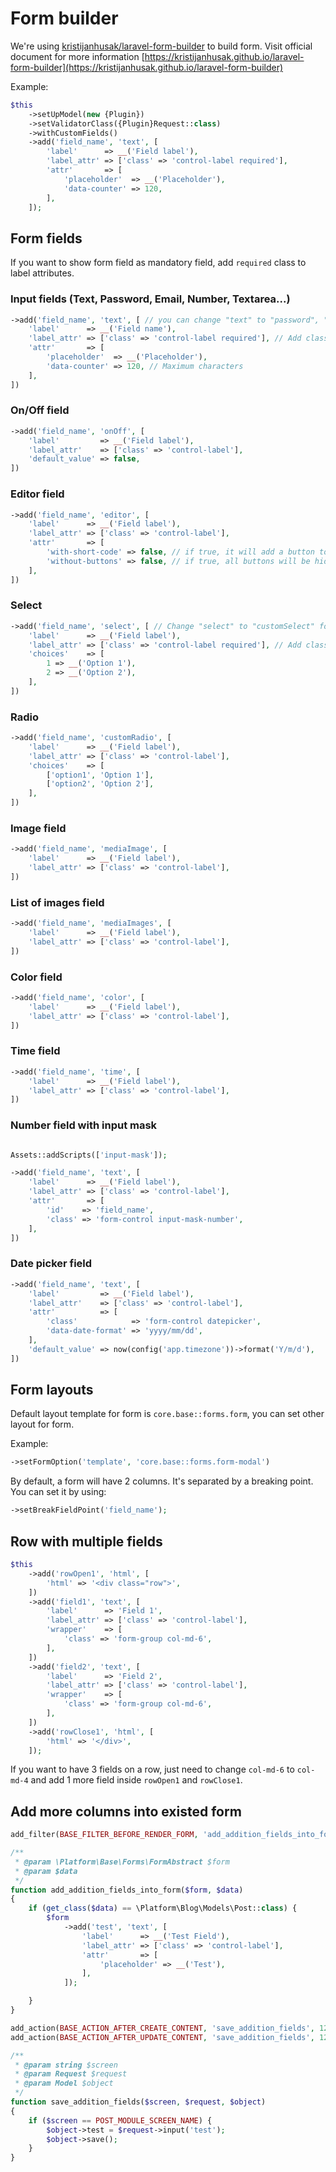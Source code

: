 # Form builder

We're using [kristijanhusak/laravel-form-builder](https://github.com/kristijanhusak/laravel-form-builder) to build form.
Visit official document for more information [https://kristijanhusak.github.io/laravel-form-builder](https://kristijanhusak.github.io/laravel-form-builder)

Example:

```php
$this
    ->setUpModel(new {Plugin})
    ->setValidatorClass({Plugin}Request::class)
    ->withCustomFields()
    ->add('field_name', 'text', [
        'label'      => __('Field label'),
        'label_attr' => ['class' => 'control-label required'],
        'attr'       => [
            'placeholder'  => __('Placeholder'),
            'data-counter' => 120,
        ],
    ]);
```

## Form fields

If you want to show form field as mandatory field, add `required` class to label attributes.

### Input fields (Text, Password, Email, Number, Textarea...)

```php
->add('field_name', 'text', [ // you can change "text" to "password", "email", "number" or "textarea"
    'label'      => __('Field name'),
    'label_attr' => ['class' => 'control-label required'], // Add class "required" if that is mandatory field
    'attr'       => [
        'placeholder'  => __('Placeholder'),
        'data-counter' => 120, // Maximum characters
    ],
])
```

### On/Off field

```php
->add('field_name', 'onOff', [
    'label'         => __('Field label'),
    'label_attr'    => ['class' => 'control-label'],
    'default_value' => false,
])
```

### Editor field

```php
->add('field_name', 'editor', [
    'label'      => __('Field label'),
    'label_attr' => ['class' => 'control-label'],
    'attr'       => [
        'with-short-code' => false, // if true, it will add a button to select shortcode
        'without-buttons' => false, // if true, all buttons will be hidden
    ],
])
```

### Select

```php
->add('field_name', 'select', [ // Change "select" to "customSelect" for better UI
    'label'      => __('Field label'),
    'label_attr' => ['class' => 'control-label required'], // Add class "required" if that is mandatory field
    'choices'    => [
        1 => __('Option 1'),
        2 => __('Option 2'),
    ],
])
```

### Radio

```php
->add('field_name', 'customRadio', [
    'label'      => __('Field label'),
    'label_attr' => ['class' => 'control-label'],
    'choices'    => [
        ['option1', 'Option 1'],
        ['option2', 'Option 2'],
    ],
])
```

### Image field 

```php
->add('field_name', 'mediaImage', [
    'label'      => __('Field label'),
    'label_attr' => ['class' => 'control-label'],
])
```

### List of images field 

```php
->add('field_name', 'mediaImages', [
    'label'      => __('Field label'),
    'label_attr' => ['class' => 'control-label'],
])
```

### Color field

```php
->add('field_name', 'color', [
    'label'      => __('Field label'),
    'label_attr' => ['class' => 'control-label'],
])
```

### Time field

```php
->add('field_name', 'time', [
    'label'      => __('Field label'),
    'label_attr' => ['class' => 'control-label'],
])
```

### Number field with input mask

```php

Assets::addScripts(['input-mask']);

->add('field_name', 'text', [
    'label'      => __('Field label'),
    'label_attr' => ['class' => 'control-label'],
    'attr'       => [
        'id'    => 'field_name',
        'class' => 'form-control input-mask-number',
    ],
])
```

### Date picker field

```php
->add('field_name', 'text', [
    'label'         => __('Field label'),
    'label_attr'    => ['class' => 'control-label'],
    'attr'          => [
        'class'            => 'form-control datepicker',
        'data-date-format' => 'yyyy/mm/dd',
    ],
    'default_value' => now(config('app.timezone'))->format('Y/m/d'),
])
```

## Form layouts

Default layout template for form is `core.base::forms.form`, you can set other layout for form.

Example:
```php
->setFormOption('template', 'core.base::forms.form-modal')
```

By default, a form will have 2 columns. It's separated by a breaking point. You can set it by using:

```php
->setBreakFieldPoint('field_name');
```

## Row with multiple fields

```php
$this
    ->add('rowOpen1', 'html', [
        'html' => '<div class="row">',
    ])
    ->add('field1', 'text', [
        'label'      => 'Field 1',
        'label_attr' => ['class' => 'control-label'],
        'wrapper'    => [
            'class' => 'form-group col-md-6',
        ],
    ])
    ->add('field2', 'text', [
        'label'      => 'Field 2',
        'label_attr' => ['class' => 'control-label'],
        'wrapper'    => [
            'class' => 'form-group col-md-6',
        ],
    ])
    ->add('rowClose1', 'html', [
        'html' => '</div>',
    ]);
```

If you want to have 3 fields on a row, just need to change `col-md-6` to `col-md-4` and add 1 more field inside `rowOpen1` and `rowClose1`.

## Add more columns into existed form

```php
add_filter(BASE_FILTER_BEFORE_RENDER_FORM, 'add_addition_fields_into_form', 120, 3);

/**
 * @param \Platform\Base\Forms\FormAbstract $form
 * @param $data
 */
function add_addition_fields_into_form($form, $data)
{
    if (get_class($data) == \Platform\Blog\Models\Post::class) {
        $form
            ->add('test', 'text', [
                'label'      => __('Test Field'),
                'label_attr' => ['class' => 'control-label'],
                'attr'       => [
                    'placeholder' => __('Test'),
                ],
            ]);

    }
}

add_action(BASE_ACTION_AFTER_CREATE_CONTENT, 'save_addition_fields', 120, 3);
add_action(BASE_ACTION_AFTER_UPDATE_CONTENT, 'save_addition_fields', 120, 3);

/**
 * @param string $screen
 * @param Request $request
 * @param Model $object
 */
function save_addition_fields($screen, $request, $object)
{
    if ($screen == POST_MODULE_SCREEN_NAME) {
        $object->test = $request->input('test');
        $object->save();
    }
}
```